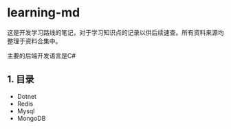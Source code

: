 # learning-md
这是开发学习路线的笔记，对于学习知识点的记录以供后续速查。所有资料来源均整理于资料合集中。

主要的后端开发语言是C# 

## 1. 目录
- Dotnet
- Redis
- Mysql
- MongoDB

